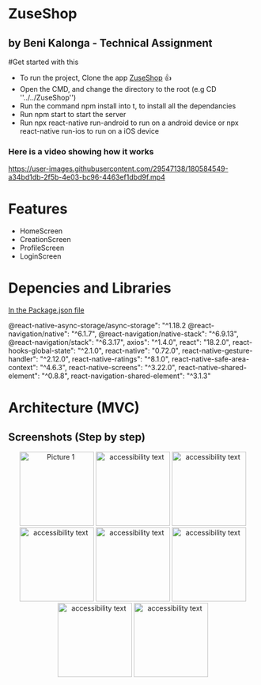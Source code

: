 # ZuseShop
## by Beni Kalonga - Technical Assignment


#Get started with this

- To run the project, Clone the app [ZuseShop](https://github.com/benikalonga/ZuseShop.git) 👍
- Open the CMD, and change the directory to the root (e.g CD ''../../ZuseShop'')
- Run the command npm install into t, to install all the dependancies
- Run npm start to start the server
- Run npx react-native run-android to run on a android device or npx react-native run-ios to run on a iOS device


### Here is a video showing how it works
https://user-images.githubusercontent.com/29547138/180584549-a34bd1db-2f5b-4e03-bc96-4463ef1dbd9f.mp4

# Features
- HomeScreen
- CreationScreen
- ProfileScreen
- LoginScreen

# Depencies and Libraries
[In the Package.json file](package.json)

@react-native-async-storage/async-storage": "^1.18.2
@react-navigation/native": "^6.1.7",
@react-navigation/native-stack": "^6.9.13",
@react-navigation/stack": "^6.3.17",
axios": "^1.4.0",
react": "18.2.0",
react-hooks-global-state": "^2.1.0",
react-native": "0.72.0",
react-native-gesture-handler": "^2.12.0",
react-native-ratings": "^8.1.0",
react-native-safe-area-context": "^4.6.3",
react-native-screens": "^3.22.0",
react-native-shared-element": "^0.8.8",
react-navigation-shared-element": "^3.1.3"

# Architecture (MVC)

## Screenshots (Step by step)
 <p align="center">
  <img src="files/1.png" width="150" title="Picture 1">
  <img src="files/2.png" width="150" alt="accessibility text">
  <img src="files/3.png" width="150" alt="accessibility text">
  <img src="files/4.png" width="150" alt="accessibility text">
  <img src="files/5.png" width="150" alt="accessibility text">
  <img src="files/6.png" width="150" alt="accessibility text">
  <img src="files/7.png" width="150" alt="accessibility text">
  <img src="files/8.png" width="150" alt="accessibility text">
 </p>
